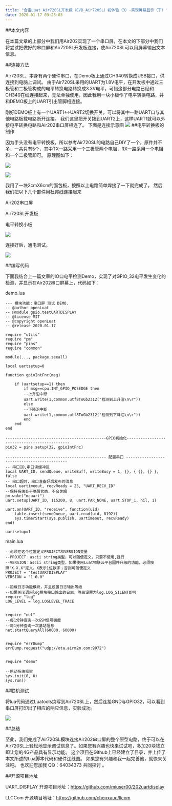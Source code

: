 ```yaml
---
title: "合宙Luat Air720SL开发板（EVB_Air720SL）初体验（3）-实现屏幕显示（下）"
date: 2020-01-17 03:25:03
---
```


##本文内容

在本篇文章的上部分中我们用Air202实现了一个串口屏，在本文的下部分中我们将尝试把做好的串口屏和Air720SL开发板连接，使Air720SL可以用屏幕输出文本信息。

##连接方法

Air720SL，本身有两个硬件串口，在Demo板上通过CH340转换成USB接口，供连接到电脑上调试。 由于Air720SL采用的UART为1.8V电平，在开发板中通过三极管和二极管构成的电平转换电路转换成3.3V电平，可惜这部分电路已经和CH340在线连接起来，无法单独使用，因此我用一块小板作了电平转换电路，并和DEMO板上的UART引出管脚相连接。

 刚好DEMO板上有一个UART1<->UART2切换开关，可以将其中一路UART口与其他电路板载电路断开连接。 我们这里把开关拨到UART2上，这样UART1就可以外接电平转换电路和Air202串口屏相连了。 下面是连接示意图
![](http://doc.openluat.com/api/static/editormd/php/../uploads/5_45984.jpg)
##电平转换板的制作

因为手头没有电平转换板，所以参考Air720SL的电路自己DIY了一个，原件并不多，一共只有5个，其中TX一路采用一个三极管两个电阻，RX一路采用一个电阻和一个二极管即可。 原理图如下：

![](http://doc.openluat.com/api/static/editormd/php/../uploads/5_83038.jpg)

![](http://doc.openluat.com/api/static/editormd/php/../uploads/5_74016.jpg)

我用了一块2cmX6cm的面包板，按照以上电路简单焊接了一下就完成了。 然后我们把以下几个部件用杜邦线连接起来


Air202串口屏

Air720SL开发板

电平转换小板

![](http://doc.openluat.com/api/static/editormd/php/../uploads/5_87648.jpg)

连接好后，通电测试。

![](http://doc.openluat.com/api/static/editormd/php/../uploads/5_89622.jpg)

##编写代码

下面我结合上一篇文章的IO口电平检测Demo，实现了对GPIO_32电平发生变化的检测，并显示在Air202串口屏幕上，代码如下：

demo.lua

	--- 模块功能：串口屏 测试 DEMO.
	-- @author openLuat
	-- @module gpio.testUARTDISPLAY
	-- @license MIT
	-- @copyright openLuat
	-- @release 2020.01.17

	require "utils"
	require "pm"
	require "pins"
	require "common"

	module(..., package.seeall)

	local uartsetup=0

	function gpioIntFnc(msg)

	    if (uartsetup==1) then
	        if msg==cpu.INT_GPIO_POSEDGE then
	        --上升沿中断
	        uart.write(1,common.utf8ToGb2312("检测到上升沿\n\r"))
	        else
	        --下降沿中断
	        uart.write(1,common.utf8ToGb2312("检测到下降沿\n\r"))
	        end
	    end
	end

	--------------------------------------------GPIO初始化---------------------------------------------
	pio32 = pins.setup(32, gpioIntFnc)

	-------------------------------------------- 配置串口 --------------------------------------------
	-- 串口ID,串口读缓冲区
	local UART_ID, sendQueue, writeBuff, writeBusy = 1, {}, { {}, {} }, false
	-- 串口超时，串口准备好后发布的消息
	local uartimeout, recvReady = 25, "UART_RECV_ID"
	--保持系统处于唤醒状态，不会休眠
	pm.wake("mcuart")
	uart.setup(UART_ID, 115200, 8, uart.PAR_NONE, uart.STOP_1, nil, 1)

	uart.on(UART_ID, "receive", function(uid)
	    table.insert(sendQueue, uart.read(uid, 8192))
	    sys.timerStart(sys.publish, uartimeout, recvReady)
	end)

	uartsetup=1


main.lua

	--必须在这个位置定义PROJECT和VERSION变量
	--PROJECT：ascii string类型，可以随便定义，只要不使用,就行
	--VERSION：ascii string类型，如果使用Luat物联云平台固件升级的功能，必须按照"X.X.X"定义，X表示1位数字；否则可随便定义
	PROJECT = "testUARTDISPLAY"
	VERSION = "1.0.0"

	--加载日志功能模块，并且设置日志输出等级
	--如果关闭调用log模块接口输出的日志，等级设置为log.LOG_SILENT即可
	require "log"
	LOG_LEVEL = log.LOGLEVEL_TRACE


	require "net"
	--每1分钟查询一次GSM信号强度
	--每1分钟查询一次基站信息
	net.startQueryAll(60000, 60000)


	require "errDump"
	errDump.request("udp://ota.airm2m.com:9072")


	require "demo"

	--启动系统框架
	sys.init(0, 0)
	sys.run()

##联机测试

将lua代码通过Luatools烧写到Air720SL上，然后连接GND与GPIO32，可以看到串口屏打印出了相应的响应信息，实验成功。

![](http://doc.openluat.com/api/static/editormd/php/../uploads/5_34463.jpg)

##总结

至此，我们完成了Air720SL模块连接Air202串口屏的整个原型电路，终于可以在Air720SL上轻松地显示调试信息了。如果您有兴趣也快来试试吧，多加20块钱立即让您的4G产品具有显示功能。 这个项目在Github上已经建立了目录，并上传了本文所述的Lua脚本代码和硬件连线图。 如果您有兴趣和我一起完善他，就快来关注吧。 也欢迎您加我 QQ：64034373 共同探讨 。

##开源项目地址

UART_DISPLAY 开源项目地址：https://github.com/miuser00/202uartdisplay

LLCCom 开源项目地址：https://github.com/chenxuuu/llcom

